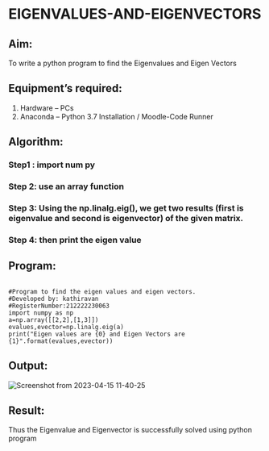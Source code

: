 # EIGENVALUES-AND-EIGENVECTORS
## Aim:
To write a python program to find the Eigenvalues and Eigen Vectors
## Equipment’s required:
1. 	Hardware – PCs
2. 	Anaconda – Python 3.7 Installation / Moodle-Code Runner
## Algorithm:
### Step1 : import num py
### Step 2: use an array function
### Step 3: Using the np.linalg.eig(),  we get two results (first is eigenvalue and second is eigenvector) of the given matrix.
### Step 4: then print the eigen value

## Program:
```

#Program to find the eigen values and eigen vectors.
#Developed by: kathiravan
#RegisterNumber:212222230063
import numpy as np
a=np.array([[2,2],[1,3]])
evalues,evector=np.linalg.eig(a)
print("Eigen values are {0} and Eigen Vectors are {1}".format(evalues,evector))
```
## Output:


![Screenshot from 2023-04-15 11-40-25](https://user-images.githubusercontent.com/119831303/232189306-73340513-3669-4e4b-918d-8ee26b68adac.png)


## Result:
Thus the Eigenvalue and Eigenvector is successfully solved using python program
